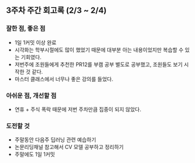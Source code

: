## 3주차 주간 회고록 (2/3 ~ 2/4)

### 잘한 점, 좋은 점
- 1일 1커밋 이상 완료
- 시각화는 학부시절에도 많이 했었기 때문에 대부분 아는 내용이었지만 복습할 수 있는 기회였다.
- 저번주에 조원들에게 추천한 PR12를 부캠 공부 별도로 공부했고, 조원들도 보기 시작한 것 같다.
- 마스터 클래스에서 너무나 좋은 강의를 들었다.

### 아쉬운 점, 개선할 점
- 연휴 + 주식 폭락 때문에 저번 주차만큼 집중이 되지 않았다.

### 도전할 것
- 주말동안 다음주 딥러닝 관련 예습하기
- 논문리딩채널 참고해서 CV 모델 공부하고 정리하기
- 주말에도 1일 1커밋
